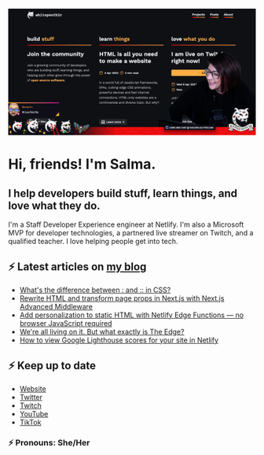 ![A screenshot from my Twitch stream, with me against my website background](twitch_grab.png)

# Hi, friends! I'm Salma.

## I help developers build stuff, learn things, and love what they do.

I'm a Staff Developer Experience engineer at Netlify. I'm also a Microsoft MVP for developer technologies, a partnered
live streamer on Twitch, and a qualified teacher. I love helping people get into tech.

## ⚡️ Latest articles on [my blog](https://whitep4nth3r.com)

<!-- BLOG-POST-LIST:START -->
- [What&#39;s the difference between : and :: in CSS?](https://whitep4nth3r.com/blog/pseudo-classes-and-pseudo-elements/)
- [Rewrite HTML and transform page props in Next.js with Next.js Advanced Middleware](https://ntl.fyi/nextjs-rewrite-html-at-the-edge)
- [Add personalization to static HTML with Netlify Edge Functions — no browser JavaScript required](https://www.netlify.com/blog/add-personalization-to-static-html-with-edge-functions-no-browser-javascript/)
- [We&#39;re all living on it. But what exactly is The Edge?](https://whitep4nth3r.com/talks/were-all-living-on-it-but-what-exactly-is-the-edge/)
- [How to view Google Lighthouse scores for your site in Netlify](https://www.netlify.com/blog/view-google-lighthouse-scores-visualizations/)
<!-- BLOG-POST-LIST:END -->

## ⚡️ Keep up to date

- [Website](https://whitep4nth3r.com/?utm_source=github)
- [Twitter](https://twitter.com/whitep4nth3r)
- [Twitch](https://twitch.tv/whitep4nth3r)
- [YouTube](https://www.youtube.com/channel/UCiGFO97qgxZEbbg43mZSeyg)
- [TikTok](https://www.tiktok.com/@whitep4nth3r)

### ⚡️ Pronouns: She/Her
